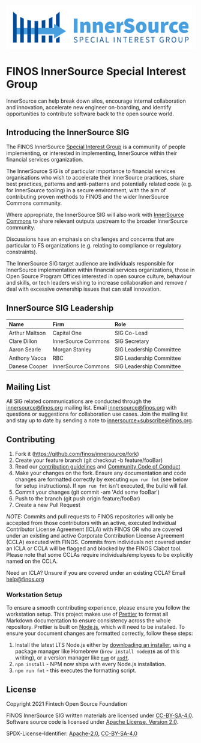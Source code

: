 <img src="https://github.com/finos/branding/blob/master/sig-logos/innersource-sig/Horizontal/2020_InnerSourceSIG_Horizontal.png" width="600">

# FINOS InnerSource Special Interest Group

InnerSource can help break down silos, encourage internal collaboration and
innovation, accelerate new engineer on-boarding, and identify opportunities to
contribute software back to the open source world.

## Introducing the InnerSource SIG

The FINOS InnerSource
[Special Interest Group](https://github.com/finos/community/tree/master/governance#special-interest-groups)
is a community of people implementing, or interested in implementing,
InnerSource within their financial services organization.

The InnerSource SIG is of particular importance to financial services
organisations who wish to accelerate their InnerSource practices, share best
practices, patterns and anti-patterns and potentially related code (e.g. for
InnerSource tooling) in a secure environment, with the aim of contributing
proven methods to FINOS and the wider InnerSource Commons community.

Where appropriate, the InnerSource SIG will also work with
[InnerSource Commons](http://www.innersourcecommons.org) to share relevant
outputs upstream to the broader InnerSource community.

Discussions have an emphasis on challenges and concerns that are particular to
FS organizations (e.g. relating to compliance or regulatory constraints).

The InnerSource SIG target audience are individuals responsible for InnerSource
implementation within financial services organizations, those in Open Source
Program Offices interested in open source culture, behaviour and skills, or tech
leaders wishing to increase collaboration and remove / deal with excessive
ownership issues that can stall innovation.

## InnerSource SIG Leadership

| Name           | Firm                | Role                     |
| :------------- | :------------------ | :----------------------- |
| Arthur Maltson | Capital One         | SIG Co-Lead              |
| Clare Dillon   | InnerSource Commons | SIG Secretary            |
| Aaron Searle   | Morgan Stanley      | SIG Leadership Committee |
| Anthony Vacca  | RBC                 | SIG Leadership Committee |
| Danese Cooper  | InnerSource Commons | SIG Leadership Committee |

## Mailing List

All SIG related communications are conducted through the innersource@finos.org
mailing list. Email innersource@finos.org with questions or suggestions for
collaboration use cases. Join the mailing list and stay up to date by sending a
note to innersource+subscribe@finos.org.

## Contributing

1. Fork it (https://github.com/finos/innersource/fork)
1. Create your feature branch (git checkout -b feature/fooBar)
1. Read our
   [contribution guidelines](https://github.com/finos/InnerSource/blob/master/CONTRIBUTING.md)
   and [Community Code of Conduct](https://www.finos.org/code-of-conduct)
1. Make your changes on the fork. Ensure any documentation and code changes are
   formatted correctly by executing `npm run fmt` (see below for setup
   instructions). If `npm run fmt` isn't executed, the build will fail.
1. Commit your changes (git commit -am 'Add some fooBar')
1. Push to the branch (git push origin feature/fooBar)
1. Create a new Pull Request

_NOTE:_ Commits and pull requests to FINOS repositories will only be accepted
from those contributors with an active, executed Individual Contributor License
Agreement (ICLA) with FINOS OR who are covered under an existing and active
Corporate Contribution License Agreement (CCLA) executed with FINOS. Commits
from individuals not covered under an ICLA or CCLA will be flagged and blocked
by the FINOS Clabot tool. Please note that some CCLAs require
individuals/employees to be explicitly named on the CCLA.

Need an ICLA? Unsure if you are covered under an existing CCLA? Email
help@finos.org

### Workstation Setup

To ensure a smooth contributing experience, please ensure you follow the
workstation setup. This project makes use of [Prettier](https://prettier.io/) to
format all Markdown documentation to ensure consistency across the whole
repository. Prettier is built on [Node.js](https://nodejs.org/), which will need
to be installed. To ensure your document changes are formatted correctly, follow
these steps:

1. Install the latest LTS Node.js either by
   [downloading an installer](https://nodejs.org/en/download/), using a package
   manager like Homebrew (`brew install node@16` as of this writing), or a
   version manager like [`nvm`](https://github.com/nvm-sh/nvm) or
   [`asdf`](https://github.com/asdf-vm/asdf).
1. `npm install` - NPM now ships with every Node.js installation.
1. `npm run fmt` - this executes the formatting script.

## License

Copyright 2021 Fintech Open Source Foundation

FINOS InnerSource SIG written materials are licensed under
[CC-BY-SA-4.0](https://creativecommons.org/licenses/by-sa/4.0/). Software source
code is licensed under
[Apache License, Version 2.0](http://www.apache.org/licenses/LICENSE-2.0).

SPDX-License-Identifier: [Apache-2.0](https://spdx.org/licenses/Apache-2.0),
[CC-BY-SA-4.0](https://creativecommons.org/licenses/by-sa/4.0/)
